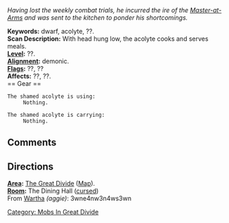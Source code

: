 *Having lost the weekly combat trials, he incurred the ire of the
[Master-at-Arms](Dark_Master-At-Arms.md "wikilink") and was sent to the
kitchen to ponder his shortcomings.*

**Keywords:** dwarf, acolyte, ??.  
**Scan Description:** With head hung low, the acolyte cooks and serves
meals.  
**[Level](Level.md "wikilink"):** ??.  
**[Alignment](Alignment.md "wikilink"):** demonic.  
**[Flags](:Category:_Mob_Types.md "wikilink"):** ??, ??  
**Affects:** ??, ??.  
== Gear ==

`The shamed acolyte is using:`  
`     Nothing.`

`The shamed acolyte is carrying:`  
`     Nothing.`

## Comments

## Directions

**[Area](:Category:_Areas.md "wikilink"):** [The Great
Divide](:Category:_Great_Divide.md "wikilink")
([Map](Great_Divide_Map.md "wikilink")).  
**[Room](:Category:_Rooms.md "wikilink"):** The Dining Hall
([cursed](Cursed_Rooms.md "wikilink"))  
From [Wartha](Wartha "wikilink") *(aggie)*: 3wne4nw3n4ws3wn

[Category: Mobs In Great
Divide](Category:_Mobs_In_Great_Divide "wikilink")
